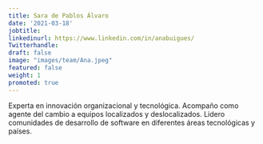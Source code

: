 ```yaml
---
title: Sara de Pablos Álvaro
date: '2021-03-18'
jobtitle:
linkedinurl: https://www.linkedin.com/in/anabuigues/
Twitterhandle:
draft: false
image: "images/team/Ana.jpeg"
featured: false
weight: 1
promoted: true
---
```

Experta en innovación organizacional y tecnológica. Acompaño como agente del cambio a equipos localizados y deslocalizados. Lidero comunidades de desarrollo de software en diferentes áreas tecnológicas y países.